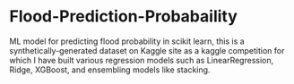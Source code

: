 # Flood-Prediction-Probabaility
ML model for predicting flood probability in scikit learn, this is a synthetically-generated dataset on Kaggle site as a kaggle competition for which I have built various regression models such as LinearRegression, Ridge, XGBoost, and ensembling models like stacking.
